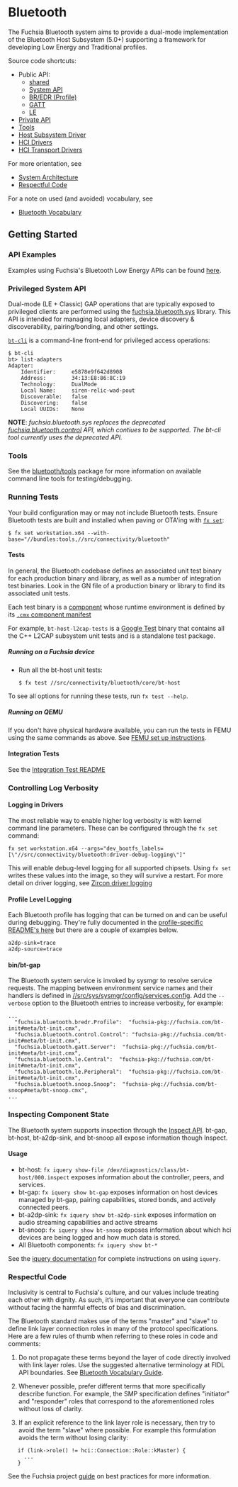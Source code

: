 Bluetooth
=========

The Fuchsia Bluetooth system aims to provide a dual-mode implementation of the
Bluetooth Host Subsystem (5.0+) supporting a framework for developing Low Energy
and Traditional profiles.

Source code shortcuts:
- Public API:
  * [shared](/sdk/fidl/fuchsia.bluetooth)
  * [System API](/sdk/fidl/fuchsia.bluetooth.sys)
  * [BR/EDR (Profile)](/sdk/fidl/fuchsia.bluetooth.bredr)
  * [GATT](/sdk/fidl/fuchsia.bluetooth.gatt)
  * [LE](/sdk/fidl/fuchsia.bluetooth.le)
- [Private API](/src/connectivity/bluetooth/fidl)
- [Tools](tools/)
- [Host Subsystem Driver](core/bt-host)
- [HCI Drivers](hci)
- [HCI Transport Drivers](hci/transport)

For more orientation, see
- [System Architecture](/docs/concepts/bluetooth/architecture.md)
- [Respectful Code](#Respectful-Code)

For a note on used (and avoided) vocabulary, see
- [Bluetooth Vocabulary](docs/vocabulary.md)

## Getting Started

### API Examples

Examples using Fuchsia's Bluetooth Low Energy APIs can be found
[here](examples).

### Privileged System API

Dual-mode (LE + Classic) GAP operations that are typically exposed to privileged
clients are performed using the [fuchsia.bluetooth.sys](/sdk/fidl/fuchsia.bluetooth.sys) library.
This API is intended for managing local adapters, device discovery & discoverability,
pairing/bonding, and other settings.

[`bt-cli`](tools/bt-cli) is a command-line front-end for privileged access operations:

```
$ bt-cli
bt> list-adapters
Adapter:
    Identifier:     e5878e9f642d8908
    Address:        34:13:E8:86:8C:19
    Technology:     DualMode
    Local Name:     siren-relic-wad-pout
    Discoverable:   false
    Discovering:    false
    Local UUIDs:    None
```

**NOTE**: _fuchsia.bluetooth.sys replaces the deprecated
[fuchsia.bluetooth.control](/sdk/fidl/fuchsia.bluetooth.control) API, which contiues to be
supported. The bt-cli tool currently uses the deprecated API._

### Tools

See the [bluetooth/tools](tools/) package for more information on
available command line tools for testing/debugging.

### Running Tests

Your build configuration may or may not include Bluetooth tests. Ensure
Bluetooth tests are built and installed when paving or OTA'ing with [`fx set`](docs/development/build/fx.md#configure-a-build):

  ```
  $ fx set workstation.x64 --with-base="//bundles:tools,//src/connectivity/bluetooth"
  ```

#### Tests

In general, the Bluetooth codebase defines an associated unit test binary for each production
binary and library, as well as a number of integration test binaries. Look in the GN file of a
production binary or library to find its associated unit tests.

Each test binary is a [component](/docs/glossary.md#component)
whose runtime environment is defined by its [`.cmx` component manifest](/docs/the-book/package_metadata.md#Component-Manifest)

For example, `bt-host-l2cap-tests` is a [Google Test](https://github.com/google/googletest)
binary that contains all the C++ L2CAP subsystem unit tests and is a standalone test package.

##### Running on a Fuchsia device

* Run all the bt-host unit tests:

  ```
  $ fx test //src/connectivity/bluetooth/core/bt-host
  ```

To see all options for running these tests, run `fx test --help`.

##### Running on QEMU

If you don't have physical hardware available, you can run the tests in FEMU using the same commands as above. See [FEMU set up instructions](https://fuchsia.dev/fuchsia-src/get-started/set_up_femu).

#### Integration Tests

See the [Integration Test README](tests/integration/README.md)

### Controlling Log Verbosity

#### Logging in Drivers

The most reliable way to enable higher log verbosity is with kernel command line parameters. These can be configured through the `fx set` command:

  ```
  fx set workstation.x64 --args="dev_bootfs_labels=[\"//src/connectivity/bluetooth:driver-debug-logging\"]"
  ```

This will enable debug-level logging for all supported chipsets.
Using `fx set` writes these values into the image, so they will survive a restart.
For more detail on driver logging, see [Zircon driver logging](/docs/concepts/drivers/driver-development.md#logging)

#### Profile Level Logging
Each Bluetooth profile has logging that can be turned on and can be useful during debugging.
They're fully documented in the [profile-specific README's here](/src/connectivity/bluetooth/profiles/README.md) but there are a couple of examples below.

  ```
  a2dp-sink=trace
  a2dp-source=trace
  ```

#### bin/bt-gap

The Bluetooth system service is invoked by sysmgr to resolve service requests.
The mapping between environment service names and their handlers is defined in
[//src/sys/sysmgr/config/services.config](/src/sys/sysmgr/config/services.config).
Add the `--verbose` option to the Bluetooth entries to increase verbosity, for
example:

  ```
  ...
    "fuchsia.bluetooth.bredr.Profile":  "fuchsia-pkg://fuchsia.com/bt-init#meta/bt-init.cmx",
    "fuchsia.bluetooth.control.Control": "fuchsia-pkg://fuchsia.com/bt-init#meta/bt-init.cmx",
    "fuchsia.bluetooth.gatt.Server":  "fuchsia-pkg://fuchsia.com/bt-init#meta/bt-init.cmx",
    "fuchsia.bluetooth.le.Central":  "fuchsia-pkg://fuchsia.com/bt-init#meta/bt-init.cmx",
    "fuchsia.bluetooth.le.Peripheral":  "fuchsia-pkg://fuchsia.com/bt-init#meta/bt-init.cmx",
    "fuchsia.bluetooth.snoop.Snoop":  "fuchsia-pkg://fuchsia.com/bt-snoop#meta/bt-snoop.cmx",
  ...

  ```

### Inspecting Component State

The Bluetooth system supports inspection through the [Inspect API](/docs/development/diagnostics/inspect).
bt-gap, bt-host, bt-a2dp-sink, and bt-snoop all expose information though Inspect.

#### Usage

* bt-host: `fx iquery show-file /dev/diagnostics/class/bt-host/000.inspect` exposes information about the controller, peers, and services.
* bt-gap: `fx iquery show bt-gap` exposes information on host devices managed by bt-gap, pairing capabilities, stored bonds, and actively connected peers.
* bt-a2dp-sink: `fx iquery show bt-a2dp-sink` exposes information on audio streaming capabilities and active streams
* bt-snoop: `fx iquery show bt-snoop` exposes information about which hci devices are being logged and how much data is stored.
* All Bluetooth components: `fx iquery show bt-*`

See the [iquery documentation](/docs/development/diagnostics/inspect/iquery) for complete instructions on using `iquery`.

### Respectful Code

Inclusivity is central to Fuchsia's culture, and our values include treating
each other with dignity. As such, it’s important that everyone can contribute
without facing the harmful effects of bias and discrimination.

The Bluetooth standard makes use of the terms "master" and "slave" to define
link layer connection roles in many of the protocol specifications. Here are a
few rules of thumb when referring to these roles in code and comments:

1. Do not propagate these terms beyond the layer of code directly involved with link layer
roles. Use the suggested alternative terminology at FIDL API boundaries. See
[Bluetooth Vocabulary Guide](//src/connectivity/bluetooth/docs/vocabulary.md).

2. Whenever possible, prefer different terms that more specifically describe function. For example,
the SMP specification defines "initiator" and "responder" roles that correspond to the
aforementioned roles without loss of clarity.

3. If an explicit reference to the link layer role is necessary, then try to
avoid the term "slave" where possible. For example this formulation avoids the
term without losing clarity:

```
   if (link->role() != hci::Connection::Role::kMaster) {
     ...
   }
```

See the Fuchsia project [guide](//docs/best-practices/respectful_code.md) on best practices
for more information.
